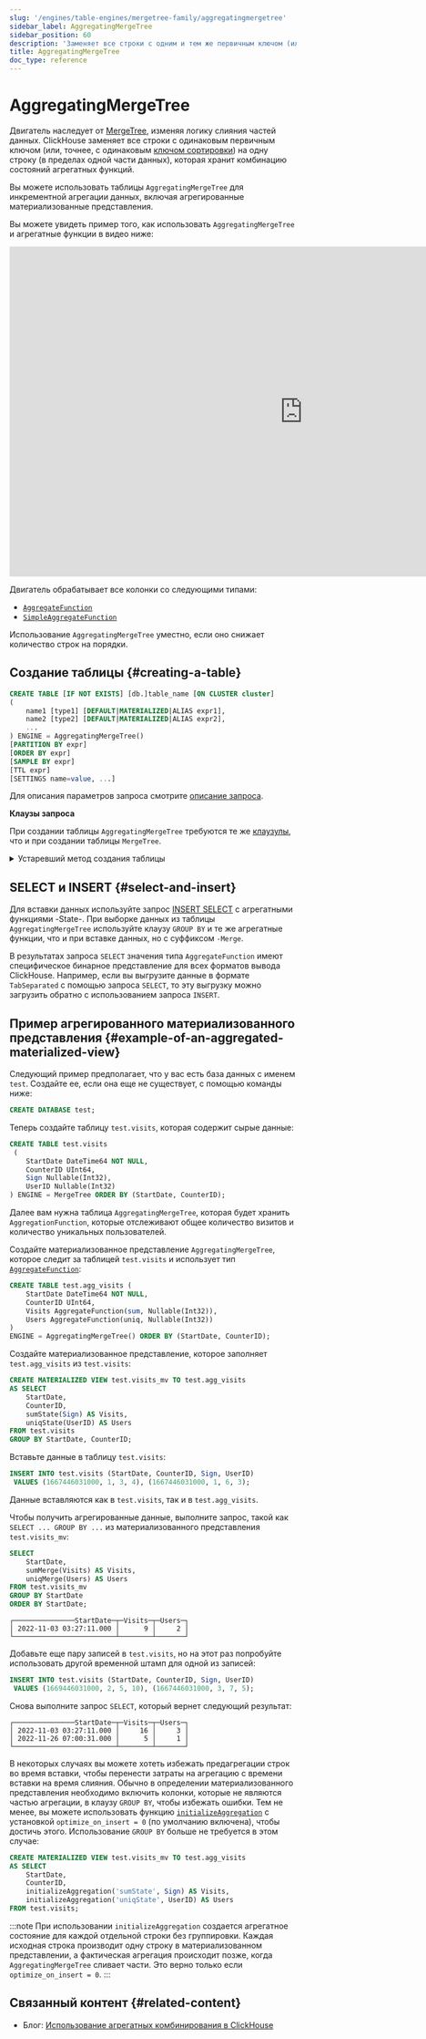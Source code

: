 ```yaml
---
slug: '/engines/table-engines/mergetree-family/aggregatingmergetree'
sidebar_label: AggregatingMergeTree
sidebar_position: 60
description: 'Заменяет все строки с одним и тем же первичным ключом (или, более'
title: AggregatingMergeTree
doc_type: reference
---
```

# AggregatingMergeTree

Двигатель наследует от [MergeTree](/engines/table-engines/mergetree-family/versionedcollapsingmergetree), изменяя логику слияния частей данных. ClickHouse заменяет все строки с одинаковым первичным ключом (или, точнее, с одинаковым [ключом сортировки](../../../engines/table-engines/mergetree-family/mergetree.md)) на одну строку (в пределах одной части данных), которая хранит комбинацию состояний агрегатных функций.

Вы можете использовать таблицы `AggregatingMergeTree` для инкрементной агрегации данных, включая агрегированные материализованные представления.

Вы можете увидеть пример того, как использовать `AggregatingMergeTree` и агрегатные функции в видео ниже:
<div class='vimeo-container'>
<iframe width="1030" height="579" src="https://www.youtube.com/embed/pryhI4F_zqQ" title="Aggregation States in ClickHouse" frameborder="0" allow="accelerometer; autoplay; clipboard-write; encrypted-media; gyroscope; picture-in-picture; web-share" referrerpolicy="strict-origin-when-cross-origin" allowfullscreen></iframe>
</div>

Двигатель обрабатывает все колонки со следующими типами:

- [`AggregateFunction`](../../../sql-reference/data-types/aggregatefunction.md)
- [`SimpleAggregateFunction`](../../../sql-reference/data-types/simpleaggregatefunction.md)

Использование `AggregatingMergeTree` уместно, если оно снижает количество строк на порядки.

## Создание таблицы {#creating-a-table}

```sql
CREATE TABLE [IF NOT EXISTS] [db.]table_name [ON CLUSTER cluster]
(
    name1 [type1] [DEFAULT|MATERIALIZED|ALIAS expr1],
    name2 [type2] [DEFAULT|MATERIALIZED|ALIAS expr2],
    ...
) ENGINE = AggregatingMergeTree()
[PARTITION BY expr]
[ORDER BY expr]
[SAMPLE BY expr]
[TTL expr]
[SETTINGS name=value, ...]
```

Для описания параметров запроса смотрите [описание запроса](../../../sql-reference/statements/create/table.md).

**Клаузы запроса**

При создании таблицы `AggregatingMergeTree` требуются те же [клаузулы](../../../engines/table-engines/mergetree-family/mergetree.md), что и при создании таблицы `MergeTree`.

<details markdown="1">

<summary>Устаревший метод создания таблицы</summary>

:::note
Не используйте этот метод в новых проектах и, если возможно, переведите старые проекты на вышеописанный метод.
:::

```sql
CREATE TABLE [IF NOT EXISTS] [db.]table_name [ON CLUSTER cluster]
(
    name1 [type1] [DEFAULT|MATERIALIZED|ALIAS expr1],
    name2 [type2] [DEFAULT|MATERIALIZED|ALIAS expr2],
    ...
) ENGINE [=] AggregatingMergeTree(date-column [, sampling_expression], (primary, key), index_granularity)
```

Все параметры имеют такое же значение, как и в `MergeTree`.
</details>

## SELECT и INSERT {#select-and-insert}

Для вставки данных используйте запрос [INSERT SELECT](../../../sql-reference/statements/insert-into.md) с агрегатными функциями -State-.
При выборке данных из таблицы `AggregatingMergeTree` используйте клаузу `GROUP BY` и те же агрегатные функции, что и при вставке данных, но с суффиксом `-Merge`.

В результатах запроса `SELECT` значения типа `AggregateFunction` имеют специфическое бинарное представление для всех форматов вывода ClickHouse. Например, если вы выгрузите данные в формате `TabSeparated` с помощью запроса `SELECT`, то эту выгрузку можно загрузить обратно с использованием запроса `INSERT`.

## Пример агрегированного материализованного представления {#example-of-an-aggregated-materialized-view}

Следующий пример предполагает, что у вас есть база данных с именем `test`. Создайте ее, если она еще не существует, с помощью команды ниже:

```sql
CREATE DATABASE test;
```

Теперь создайте таблицу `test.visits`, которая содержит сырые данные:

```sql
CREATE TABLE test.visits
 (
    StartDate DateTime64 NOT NULL,
    CounterID UInt64,
    Sign Nullable(Int32),
    UserID Nullable(Int32)
) ENGINE = MergeTree ORDER BY (StartDate, CounterID);
```

Далее вам нужна таблица `AggregatingMergeTree`, которая будет хранить `AggregationFunction`, которые отслеживают общее количество визитов и количество уникальных пользователей.

Создайте материализованное представление `AggregatingMergeTree`, которое следит за таблицей `test.visits` и использует тип [`AggregateFunction`](/sql-reference/data-types/aggregatefunction):

```sql
CREATE TABLE test.agg_visits (
    StartDate DateTime64 NOT NULL,
    CounterID UInt64,
    Visits AggregateFunction(sum, Nullable(Int32)),
    Users AggregateFunction(uniq, Nullable(Int32))
)
ENGINE = AggregatingMergeTree() ORDER BY (StartDate, CounterID);
```

Создайте материализованное представление, которое заполняет `test.agg_visits` из `test.visits`:

```sql
CREATE MATERIALIZED VIEW test.visits_mv TO test.agg_visits
AS SELECT
    StartDate,
    CounterID,
    sumState(Sign) AS Visits,
    uniqState(UserID) AS Users
FROM test.visits
GROUP BY StartDate, CounterID;
```

Вставьте данные в таблицу `test.visits`:

```sql
INSERT INTO test.visits (StartDate, CounterID, Sign, UserID)
 VALUES (1667446031000, 1, 3, 4), (1667446031000, 1, 6, 3);
```

Данные вставляются как в `test.visits`, так и в `test.agg_visits`.

Чтобы получить агрегированные данные, выполните запрос, такой как `SELECT ... GROUP BY ...` из материализованного представления `test.visits_mv`:

```sql
SELECT
    StartDate,
    sumMerge(Visits) AS Visits,
    uniqMerge(Users) AS Users
FROM test.visits_mv
GROUP BY StartDate
ORDER BY StartDate;
```

```text
┌───────────────StartDate─┬─Visits─┬─Users─┐
│ 2022-11-03 03:27:11.000 │      9 │     2 │
└─────────────────────────┴────────┴───────┘
```

Добавьте еще пару записей в `test.visits`, но на этот раз попробуйте использовать другой временной штамп для одной из записей:

```sql
INSERT INTO test.visits (StartDate, CounterID, Sign, UserID)
 VALUES (1669446031000, 2, 5, 10), (1667446031000, 3, 7, 5);
```

Снова выполните запрос `SELECT`, который вернет следующий результат:

```text
┌───────────────StartDate─┬─Visits─┬─Users─┐
│ 2022-11-03 03:27:11.000 │     16 │     3 │
│ 2022-11-26 07:00:31.000 │      5 │     1 │
└─────────────────────────┴────────┴───────┘
```

В некоторых случаях вы можете хотеть избежать предагрегации строк во время вставки, чтобы перенести затраты на агрегацию с времени вставки на время слияния. Обычно в определении материализованного представления необходимо включить колонки, которые не являются частью агрегации, в клаузу `GROUP BY`, чтобы избежать ошибки. Тем не менее, вы можете использовать функцию [`initializeAggregation`](/sql-reference/functions/other-functions#initializeaggregation) с установкой `optimize_on_insert = 0` (по умолчанию включена), чтобы достичь этого. Использование `GROUP BY` больше не требуется в этом случае:

```sql
CREATE MATERIALIZED VIEW test.visits_mv TO test.agg_visits
AS SELECT
    StartDate,
    CounterID,
    initializeAggregation('sumState', Sign) AS Visits,
    initializeAggregation('uniqState', UserID) AS Users
FROM test.visits;
```

:::note
При использовании `initializeAggregation` создается агрегатное состояние для каждой отдельной строки без группировки.
Каждая исходная строка производит одну строку в материализованном представлении, а фактическая агрегация происходит позже, когда
`AggregatingMergeTree` сливает части. Это верно только если `optimize_on_insert = 0`.
:::

## Связанный контент {#related-content}

- Блог: [Использование агрегатных комбинирования в ClickHouse](https://clickhouse.com/blog/aggregate-functions-combinators-in-clickhouse-for-arrays-maps-and-states)
